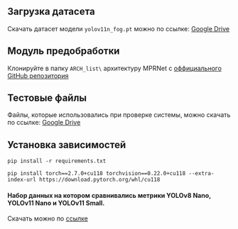 ## Загрузка датасета
Скачать датасет модели `yolov11n_fog.pt` можно по ссылке: [Google Drive](https://drive.google.com/file/d/1GzJ1rghlZC3_BS7yspyLuSSwVNO-3CNr/view?usp=drive_link)

## Модуль предобработки
Клонируйте в папку `ARCH_list\` архитектуру MPRNet с [оффициального GitHub репозитория](https://github.com/swz30/MPRNet)

## Тестовые файлы
Файлы, которые использовались при проверке системы, можно скачать по ссылке: [Google Drive](https://drive.google.com/drive/folders/1GrdMAkr6fgDBpaR2HOn3Hhd9o6i40E2n)

## Установка зависимостей
```pip install -r requirements.txt```

```pip install torch==2.7.0+cu118 torchvision==0.22.0+cu118 --extra-index-url https://download.pytorch.org/whl/cu118```

#### Набор данных на котором сравнивались метрики YOLOv8 Nano, YOLOv11 Nano и YOLOv11 Small.
Скачать можно по [ссылке](https://drive.google.com/drive/folders/1SOdunN5X9bArS1E4T2Wyx0GY6zWXdE-V)
